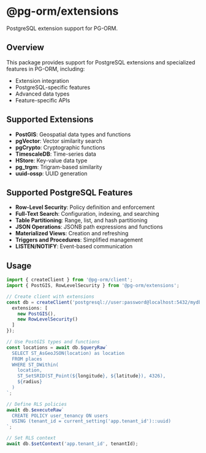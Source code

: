 # @pg-orm/extensions

PostgreSQL extension support for PG-ORM.

## Overview

This package provides support for PostgreSQL extensions and specialized features in PG-ORM, including:

- Extension integration
- PostgreSQL-specific features
- Advanced data types
- Feature-specific APIs

## Supported Extensions

- **PostGIS**: Geospatial data types and functions
- **pgVector**: Vector similarity search
- **pgCrypto**: Cryptographic functions
- **TimescaleDB**: Time-series data
- **HStore**: Key-value data type
- **pg_trgm**: Trigram-based similarity
- **uuid-ossp**: UUID generation

## Supported PostgreSQL Features

- **Row-Level Security**: Policy definition and enforcement
- **Full-Text Search**: Configuration, indexing, and searching
- **Table Partitioning**: Range, list, and hash partitioning
- **JSON Operations**: JSONB path expressions and functions
- **Materialized Views**: Creation and refreshing
- **Triggers and Procedures**: Simplified management
- **LISTEN/NOTIFY**: Event-based communication

## Usage

```typescript
import { createClient } from '@pg-orm/client';
import { PostGIS, RowLevelSecurity } from '@pg-orm/extensions';

// Create client with extensions
const db = createClient('postgresql://user:password@localhost:5432/mydb', {
  extensions: [
    new PostGIS(),
    new RowLevelSecurity()
  ]
});

// Use PostGIS types and functions
const locations = await db.$queryRaw`
  SELECT ST_AsGeoJSON(location) as location
  FROM places
  WHERE ST_DWithin(
    location,
    ST_SetSRID(ST_Point(${longitude}, ${latitude}), 4326),
    ${radius}
  )
`;

// Define RLS policies
await db.$executeRaw`
  CREATE POLICY user_tenancy ON users
  USING (tenant_id = current_setting('app.tenant_id')::uuid)
`;

// Set RLS context
await db.$setContext('app.tenant_id', tenantId);
``` 